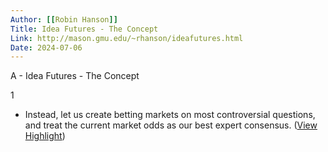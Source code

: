 ```yaml
---
Author: [[Robin Hanson]]
Title: Idea Futures - The Concept
Link: http://mason.gmu.edu/~rhanson/ideafutures.html
Date: 2024-07-06
---
```

A - Idea Futures - The Concept

1
- Instead, let us create betting markets on most controversial questions, and treat the current market odds as our best expert consensus. ([View Highlight](https://instapaper.com/read/1521881126/20072702))
